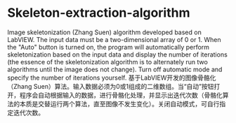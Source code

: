 # Skeleton-extraction-algorithm
Image skeletonization (Zhang Suen) algorithm developed based on LabVIEW. The input data must be a two-dimensional array of 0 or 1. When the "Auto" button is turned on, the program will automatically perform skeletonization based on the input data and display the number of iterations (the essence of the skeletonization algorithm is to alternately run two algorithms until the image does not change). Turn off automatic mode and specify the number of iterations yourself.
基于LabVIEW开发的图像骨骼化（Zhang Suen）算法。输入数据必须为0或1组成的二维数组。当“自动”按钮打开，程序会自动根据输入的数据，进行骨骼化处理，并显示出迭代次数（骨骼化算法的本质是交替运行两个算法，直至图像不发生变化）。关闭自动模式，可自行指定迭代次数。
